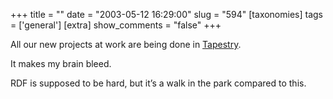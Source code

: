 +++
title = ""
date = "2003-05-12 16:29:00"
slug = "594"
[taxonomies]
tags = ['general']
[extra]
show_comments = "false"
+++

All our new projects at work are being done in [Tapestry](http://jakarta.apache.org/proposals/tapestry/doc_frame.html).

It makes my brain bleed.

RDF is supposed to be hard, but it’s a walk in the park compared to this.
